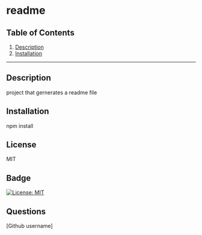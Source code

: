 # readme
  
## Table of Contents
    
1. [Description](#description)
2. [Installation](#installation)
    
<hr/>

## Description
    
project that gernerates a readme file
        
    
## Installation
    
npm install

## License
  MIT
  
  ## Badge
  [![License: MIT](https://img.shields.io/badge/License-MIT-yellow.svg)](https://opensource.org/licenses/MIT)

  ## Questions
  [Github username]